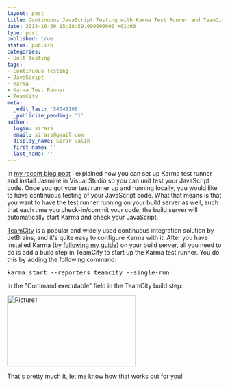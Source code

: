 ```yaml
---
layout: post
title: Continuous JavaScript Testing with Karma Test Runner and TeamCity
date: 2013-10-30 15:18:59.000000000 +01:00
type: post
published: true
status: publish
categories:
- Unit Testing
tags:
- Continuous Testing
- JavaScript
- Karma
- Karma Test Runner
- TeamCity
meta:
  _edit_last: '54045106'
  _publicize_pending: '1'
author:
  login: sirars
  email: sirars@gmail.com
  display_name: Sirar Salih
  first_name: ''
  last_name: ''
---
```

<p>In <a title="my recent blog post" href="http://sirars.com/2013/10/28/test-driving-your-javascript-visual-studio-jasmine-karma-test-runner/">my recent blog post</a> I explained how you can set up Karma test runner and install Jasmine in Visual Studio so you can unit test your JavaScript code. Once you got your test runner up and running locally, you would like to have continuous testing of your JavaScript code. What that means is that you want to have the test runner running on your build server as well, such that each time you check-in/commit your code, the build server will automatically start Karma and check your JavaScript.</p>
<p><a title="TeamCity" href="http://www.jetbrains.com/teamcity/">TeamCity</a> is a popular and widely used continuous integration solution by JetBrains, and it's quite easy to configure Karma with it. After you have installed Karma (by <a title="following my guide" href="http://sirars.com/2013/10/28/test-driving-your-javascript-visual-studio-jasmine-karma-test-runner/">following my guide</a>) on your build server, all you need to do is add a build step in TeamCity to start up the Karma test runner. You do this by adding the following command:</p>
<pre>karma start --reporters teamcity --single-run</pre>
<p>In the "Command executable" field in the TeamCity build step:</p>
<p><a href="http://sirars.files.wordpress.com/2013/10/picture1.png"><img class="alignnone size-medium wp-image-21" alt="Picture1" src="http://sirars.files.wordpress.com/2013/10/picture1.png?w=300" width="300" height="166" /></a></p>
<p>That's pretty much it, let me know how that works out for you!</p>
